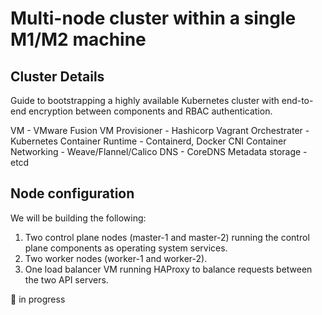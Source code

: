 # Multi-node cluster within a single M1/M2 machine

## Cluster Details
Guide to bootstrapping a highly available Kubernetes cluster with end-to-end encryption between components and RBAC authentication.

VM - VMware Fusion
VM Provisioner - Hashicorp Vagrant
Orchestrater - Kubernetes
Container Runtime - Containerd, Docker
CNI Container Networking - Weave/Flannel/Calico
DNS - CoreDNS
Metadata storage - etcd

## Node configuration

We will be building the following:

1. Two control plane nodes (master-1 and master-2) running the control plane components as operating system services.
2. Two worker nodes (worker-1 and worker-2).
3. One load balancer VM running HAProxy to balance requests between the two API servers.


🚀 in progress

